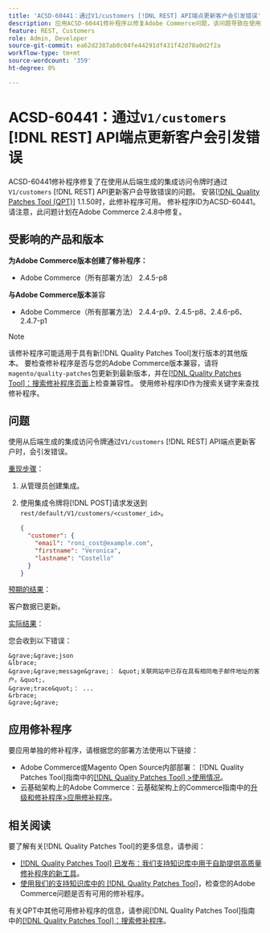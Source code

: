 ```yaml
---
title: 'ACSD-60441：通过V1/customers [!DNL REST] API端点更新客户会引发错误'
description: 应用ACSD-60441修补程序以修复Adobe Commerce问题，该问题导致在使用从后端生成的集成访问令牌时通过V1/customers [!DNL REST] API更新客户会引发错误。
feature: REST, Customers
role: Admin, Developer
source-git-commit: ea62d2387ab0c04fe44291df431f42d78a0d2f2a
workflow-type: tm+mt
source-wordcount: '359'
ht-degree: 0%

---
```



# ACSD-60441：通过`V1/customers` [!DNL REST] API端点更新客户会引发错误

ACSD-60441修补程序修复了在使用从后端生成的集成访问令牌时通过`V1/customers` [!DNL REST] API更新客户会导致错误的问题。 安装[[!DNL Quality Patches Tool (QPT)]](/help/announcements/adobe-commerce-announcements/magento-quality-patches-released-new-tool-to-self-serve-quality-patches.md) 1.1.50时，此修补程序可用。 修补程序ID为ACSD-60441。 请注意，此问题计划在Adobe Commerce 2.4.8中修复。

## 受影响的产品和版本

**为Adobe Commerce版本创建了修补程序：**

* Adobe Commerce（所有部署方法） 2.4.5-p8

**与Adobe Commerce版本**&#x200B;兼容

* Adobe Commerce（所有部署方法） 2.4.4-p9、2.4.5-p8、2.4.6-p6、2.4.7-p1

>[!NOTE]
>
>该修补程序可能适用于具有新[!DNL Quality Patches Tool]发行版本的其他版本。 要检查修补程序是否与您的Adobe Commerce版本兼容，请将`magento/quality-patches`包更新到最新版本，并在[[!DNL Quality Patches Tool]：搜索修补程序页面](https://experienceleague.adobe.com/tools/commerce-quality-patches/index.html?lang=zh-Hans)上检查兼容性。 使用修补程序ID作为搜索关键字来查找修补程序。

## 问题

使用从后端生成的集成访问令牌通过`V1/customers` [!DNL REST] API端点更新客户时，会引发错误。

<u>重现步骤</u>：

1. 从管理员创建集成。
1. 使用集成令牌将[!DNL POST]请求发送到`rest/default/V1/customers/<customer_id>`。

   ```json
   {
     "customer": {
       "email": "roni_cost@example.com",
       "firstname": "Veronica",
       "lastname": "Costello"
     }
   }
   ```

<u>预期的结果</u>：

客户数据已更新。

<u>实际结果</u>：

您会收到以下错误：

    &grave;&grave;json
    &lbrace;
    &grave;&grave;message&grave;： &quot;关联网站中已存在具有相同电子邮件地址的客户。&quot;，
    &grave;trace&quot;： ...
    &rbrace;
    &grave;&grave;

## 应用修补程序

要应用单独的修补程序，请根据您的部署方法使用以下链接：

* Adobe Commerce或Magento Open Source内部部署： [!DNL Quality Patches Tool]指南中的[[!DNL Quality Patches Tool] >使用情况](https://experienceleague.adobe.com/docs/commerce-operations/tools/quality-patches-tool/usage.html?lang=zh-Hans)。
* 云基础架构上的Adobe Commerce：云基础架构上的Commerce指南中的[升级和修补程序>应用修补程序](https://experienceleague.adobe.com/docs/commerce-cloud-service/user-guide/develop/upgrade/apply-patches.html?lang=zh-Hans)。

## 相关阅读

要了解有关[!DNL Quality Patches Tool]的更多信息，请参阅：

* [[!DNL Quality Patches Tool] 已发布：我们支持知识库中用于自助提供高质量修补程序的新工具](/help/announcements/adobe-commerce-announcements/magento-quality-patches-released-new-tool-to-self-serve-quality-patches.md)。
* [使用我们的支持知识库中的 [!DNL Quality Patches Tool]](/help/support-tools/patches-available-in-qpt-tool/check-patch-for-magento-issue-with-magento-quality-patches.md)，检查您的Adobe Commerce问题是否有可用的修补程序。

有关QPT中其他可用修补程序的信息，请参阅[!DNL Quality Patches Tool]指南中的[[!DNL Quality Patches Tool]：搜索修补程序](https://experienceleague.adobe.com/tools/commerce-quality-patches/index.html?lang=zh-Hans)。
